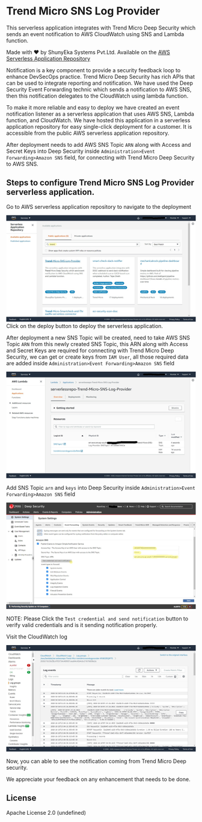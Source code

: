 # Trend Micro SNS Log Provider

This serverless application integrates with Trend Micro Deep Security which sends an event notification to AWS CloudWatch using SNS and Lambda function.

Made with ❤️ by ShunyEka Systems Pvt.Ltd. Available on the [AWS Serverless Application Repository](https://aws.amazon.com/serverless)

Notification is a key component to provide a security feedback loop to enhance DevSecOps practice. Trend Micro Deep Security has rich APIs that can be used to integrate reporting and notification. We have used the Deep Security Event Forwarding technic which sends a notification to AWS SNS, then this notification delegates to the CloudWatch using lambda function. 

To make it more reliable and easy to deploy we have created an event notification listener as a serverless application that uses AWS SNS, Lambda function, and CloudWatch. We have hosted this application in a serverless application repository for easy single-click deployment for a customer. It is accessible from the public AWS serverless application repository. 
  
After deployment needs to add AWS SNS Topic `ARN` along with Access and Secret Keys into Deep Security inside `Administration>Event Forwarding>Amazon SNS` field, for connecting with Trend Micro Deep Security to AWS SNS.
  
## Steps to configure Trend Micro SNS Log Provider serverless application.
Go to AWS serverless application repository to navigate to the deployment

![search_appication](https://github.com/shunyeka/Trend-Micro-SNS-Log-Provider/blob/main/images/search_appication.jpg)
   Click on the deploy button to deploy the serverless application.
   
After deployment a new SNS Topic will be created, need to take AWS SNS Topic `ARN` from this newly created SNS Topic, this ARN along with Access and Secret Keys are required for connecting with Trend Micro Deep Security, we can get or create keys from `IAM User`, all those required data are added inside `Administration>Event Forwarding>Amazon SNS` field


![get_arn](https://github.com/shunyeka/Trend-Micro-SNS-Log-Provider/blob/main/images/get_arn.jpg)

Add SNS Topic `arn` and `keys` into Deep Security inside `Administration>Event Forwarding>Amazon SNS` field

![add_arn](https://github.com/shunyeka/Trend-Micro-SNS-Log-Provider/blob/main/images/add_arn.jpg)

NOTE: Please Click the `Test credential and send notification` button to verify valid credentials and is it sending notification properly.

Visit the CloudWatch log 

![visit_cloudwatch](https://github.com/shunyeka/Trend-Micro-SNS-Log-Provider/blob/main/images/visit_cloudwatch.jpg)
 
Now, you can able to see the notification coming from Trend Micro Deep security.

We appreciate your feedback on any enhancement that needs to be done.

## License

Apache License 2.0 (undefined)
